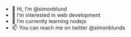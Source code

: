 - 👋 Hi, I’m @simonblund
- 👀 I’m interested in web development
- 🌱 I’m currently learning nodejs
- 📫 You can reach me on twitter @simonblunds

<!---
simonblund/simonblund is a ✨ special ✨ repository because its `README.md` (this file) appears on your GitHub profile.
You can click the Preview link to take a look at your changes.
--->
